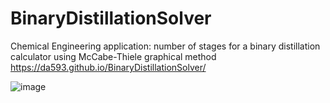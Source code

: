 # BinaryDistillationSolver
 Chemical Engineering application: number of stages for a binary distillation calculator using McCabe-Thiele graphical method 
 &nbsp;
 https://da593.github.io/BinaryDistillationSolver/
 &nbsp;
 
 ![image](https://user-images.githubusercontent.com/60017078/123506171-dc6f7b80-d630-11eb-8d7f-9fc50bccebf0.png)

 
